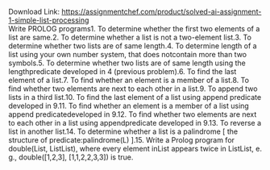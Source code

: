 Download Link: https://assignmentchef.com/product/solved-ai-assignment-1-simple-list-processing
<br>
Write PROLOG programs1. To determine whether the first two elements of a list are same.2. To determine whether a list is not a two-element list.3. To determine whether two lists are of same length.4. To determine length of a list using your own number system, that does notcontain more than two symbols.5. To determine whether two lists are of same length using the lengthpredicate developed in 4 (previous problem).6. To find the last element of a list.7. To find whether an element is a member of a list.8. To find whether two elements are next to each other in a list.9. To append two lists in a third list.10. To find the last element of a list using append predicate developed in 9.11. To find whether an element is a member of a list using append predicatedeveloped in 9.12. To find whether two elements are next to each other in a list using appendpredicate developed in 9.13. To reverse a list in another list.14. To determine whether a list is a palindrome [ the structure of predicate:palindrome(L) ].15. Write a Prolog program for double(List, ListList), where every element inList appears twice in ListList, e. g., double([1,2,3], [1,1,2,2,3,3]) is true.